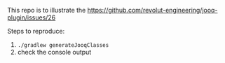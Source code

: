 This repo is to illustrate the https://github.com/revolut-engineering/jooq-plugin/issues/26

Steps to reproduce: 
1. `./gradlew generateJooqClasses`
2. check the console output